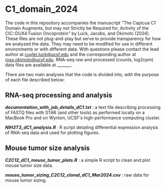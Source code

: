 # C1_domain_2024

The code in this repository accompanies the manuscript "The Capicua C1 Domain Augments, but may not Strictly be Required for, Activity of the CIC::DUX4 Fusion Oncoprotein" by Luck, Jacobs, and Okimoto (2024). 
These files are not plug-and-play but serve to provide transparency for how we analyzed the data. They may need to be modified for use in different environments or with different data.
With questions please contact the lead author at cuyler.luck@ucsf.edu and the corresponding author at ross.okimoto@ucsf.edu.
RNA-seq raw and processed (counts, log2cpm) data files are available at _______.

There are two main analyses that the code is divided into, with the purpose of each file described below:

## RNA-seq processing and analysis

***documentation_with_job_details_dC1.txt*** : a text file describing processing of FASTQ files with STAR (and other tools) as performed locally on a MacBook Pro and on Wynton, UCSF's high-performance computing cluster.

***NIH3T3_dC1_analysis.R*** : R script detailing differential expression analysis of RNA-seq data and used for plotting figures.

## Mouse tumor size analysis

***C2C12_dC1_mouse_tumor_plots.R*** : a simple R script to clean and plot mouse tumor size data.

***mouse_tumor_sizing_C2C12_clonal_dC1_Mar2024.csv*** : raw data for mouse tumor sizing.
